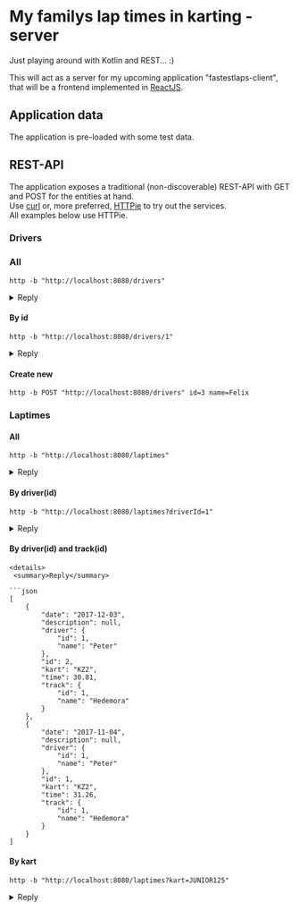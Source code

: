 # My familys lap times in karting - server
Just playing around with Kotlin and REST... :)

This will act as a server for my upcoming application "fastestlaps-client", that will be a frontend implemented in [ReactJS](https://reactjs.org).

## Application data
The application is pre-loaded with some test data. 

## REST-API
The application exposes a traditional (non-discoverable) REST-API with GET and POST for the entities at hand.  
Use [curl](https://curl.haxx.se/) or, more preferred, [HTTPie](https://httpie.org/) to try out the services.  
All examples below use HTTPie.

### Drivers

### All
```http -b "http://localhost:8080/drivers"```
<details>
 <summary>Reply</summary>
 
```json
[
    {
        "id": 1, 
        "name": "Peter"
    }, 
    {
        "id": 2, 
        "name": "Adam"
    }
]
```
</details>

#### By id
```http -b "http://localhost:8080/drivers/1"```
<details>
 <summary>Reply</summary>
 
```json
{
    "id": 1, 
    "name": "Peter"
}
```
</details>

#### Create new
```http -b POST "http://localhost:8080/drivers" id=3 name=Felix```

### Laptimes

#### All
```http -b "http://localhost:8080/laptimes"```
<details>
 <summary>Reply</summary>
 
```json
[
    {
        "date": "2017-12-05", 
        "description": null, 
        "driver": {
            "id": 2, 
            "name": "Adam"
        }, 
        "id": 4, 
        "kart": "JUNIOR125", 
        "time": 39.38, 
        "track": {
            "id": 2, 
            "name": "Amsberg"
        }
    }, 
    {
        "date": "2017-12-03", 
        "description": null, 
        "driver": {
            "id": 1, 
            "name": "Peter"
        }, 
        "id": 2, 
        "kart": "KZ2", 
        "time": 30.81, 
        "track": {
            "id": 1, 
            "name": "Hedemora"
        }
    }, 
    {
        "date": "2017-11-04", 
        "description": null, 
        "driver": {
            "id": 1, 
            "name": "Peter"
        }, 
        "id": 1, 
        "kart": "KZ2", 
        "time": 31.26, 
        "track": {
            "id": 1, 
            "name": "Hedemora"
        }
    }, 
    {
        "date": "2017-11-23", 
        "description": null, 
        "driver": {
            "id": 2, 
            "name": "Adam"
        }, 
        "id": 3, 
        "kart": "JUNIOR125", 
        "time": 31.29, 
        "track": {
            "id": 1, 
            "name": "Hedemora"
        }
    }
]
```
</details>

#### By driver(id)
```http -b "http://localhost:8080/laptimes?driverId=1"```

<details>
 <summary>Reply</summary>
 
```json
[
    {
        "date": "2017-11-04", 
        "description": null, 
        "driver": {
            "id": 1, 
            "name": "Peter"
        }, 
        "id": 1, 
        "kart": "KZ2", 
        "time": 31.26, 
        "track": {
            "id": 1, 
            "name": "Hedemora"
        }
    }, 
    {
        "date": "2017-12-03", 
        "description": null, 
        "driver": {
            "id": 1, 
            "name": "Peter"
        }, 
        "id": 2, 
        "kart": "KZ2", 
        "time": 30.81, 
        "track": {
            "id": 1, 
            "name": "Hedemora"
        }
    }
]
```
</details>


#### By driver(id) and track(id)
```http -b "http://localhost:8080/laptimes?trackId=1&driverId=1"
<details>
 <summary>Reply</summary>
 
```json
[
    {
        "date": "2017-12-03", 
        "description": null, 
        "driver": {
            "id": 1, 
            "name": "Peter"
        }, 
        "id": 2, 
        "kart": "KZ2", 
        "time": 30.81, 
        "track": {
            "id": 1, 
            "name": "Hedemora"
        }
    }, 
    {
        "date": "2017-11-04", 
        "description": null, 
        "driver": {
            "id": 1, 
            "name": "Peter"
        }, 
        "id": 1, 
        "kart": "KZ2", 
        "time": 31.26, 
        "track": {
            "id": 1, 
            "name": "Hedemora"
        }
    }
]
```
</details>

#### By kart
```http -b "http://localhost:8080/laptimes?kart=JUNIOR125"```
<details>
 <summary>Reply</summary>
 
```json
[
    {
        "date": "2017-12-05", 
        "description": null, 
        "driver": {
            "id": 2, 
            "name": "Adam"
        }, 
        "id": 4, 
        "kart": "JUNIOR125", 
        "time": 39.38, 
        "track": {
            "id": 2, 
            "name": "Amsberg"
        }
    }, 
    {
        "date": "2017-11-23", 
        "description": null, 
        "driver": {
            "id": 2, 
            "name": "Adam"
        }, 
        "id": 3, 
        "kart": "JUNIOR125", 
        "time": 31.29, 
        "track": {
            "id": 1, 
            "name": "Hedemora"
        }
    }
]
```
</details>